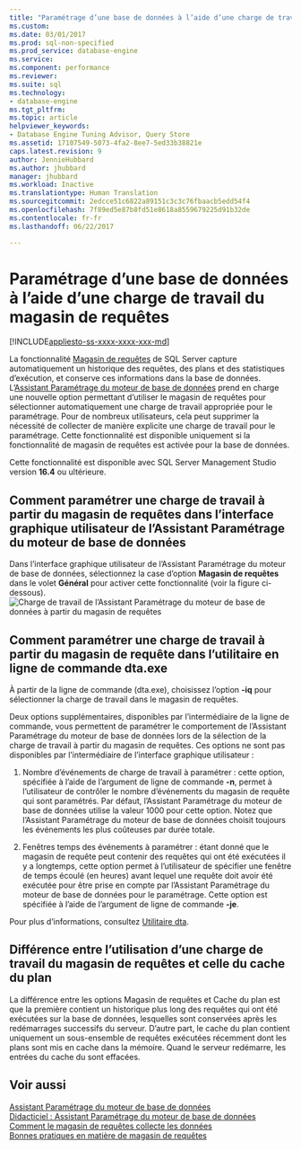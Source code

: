 ```yaml
---
title: "Paramétrage d’une base de données à l’aide d’une charge de travail du magasin de requêtes | Microsoft Docs"
ms.custom: 
ms.date: 03/01/2017
ms.prod: sql-non-specified
ms.prod_service: database-engine
ms.service: 
ms.component: performance
ms.reviewer: 
ms.suite: sql
ms.technology:
- database-engine
ms.tgt_pltfrm: 
ms.topic: article
helpviewer_keywords:
- Database Engine Tuning Advisor, Query Store
ms.assetid: 17107549-5073-4fa2-8ee7-5ed33b38821e
caps.latest.revision: 9
author: JennieHubbard
ms.author: jhubbard
manager: jhubbard
ms.workload: Inactive
ms.translationtype: Human Translation
ms.sourcegitcommit: 2edcce51c6822a89151c3c3c76fbaacb5edd54f4
ms.openlocfilehash: 7f89ed5e87b8fd51e8618a8559679225d91b32de
ms.contentlocale: fr-fr
ms.lasthandoff: 06/22/2017

---
```

# <a name="tuning-database-using-workload-from-query-store"></a>Paramétrage d’une base de données à l’aide d’une charge de travail du magasin de requêtes
[!INCLUDE[appliesto-ss-xxxx-xxxx-xxx-md](../../includes/appliesto-ss-xxxx-xxxx-xxx-md.md)]


La fonctionnalité [Magasin de requêtes](../../relational-databases/performance/how-query-store-collects-data.md) de SQL Server capture automatiquement un historique des requêtes, des plans et des statistiques d’exécution, et conserve ces informations dans la base de données. L’[Assistant Paramétrage du moteur de base de données](../../relational-databases/performance/database-engine-tuning-advisor.md) prend en charge une nouvelle option permettant d’utiliser le magasin de requêtes pour sélectionner automatiquement une charge de travail appropriée pour le paramétrage. Pour de nombreux utilisateurs, cela peut supprimer la nécessité de collecter de manière explicite une charge de travail pour le paramétrage. Cette fonctionnalité est disponible uniquement si la fonctionnalité de magasin de requêtes est activée pour la base de données. 
  
  Cette fonctionnalité est disponible avec SQL Server Management Studio version **16.4** ou ultérieure. 
  
<a name="how-to-tune-a-workload-from-query-store-in-database-engine-tuning-advisor-gui"></a>Comment paramétrer une charge de travail à partir du magasin de requêtes dans l’interface graphique utilisateur de l’Assistant Paramétrage du moteur de base de données
---
Dans l’interface graphique utilisateur de l’Assistant Paramétrage du moteur de base de données, sélectionnez la case d’option **Magasin de requêtes** dans le volet **Général** pour activer cette fonctionnalité (voir la figure ci-dessous).
![Charge de travail de l’Assistant Paramétrage du moteur de base de données à partir du magasin de requêtes](../../relational-databases/performance/media/dta-workload-from-query-store.gif)
 
<a name="how-to-tune-a-workload-from-query-store-in-dtaexe-command-line-utility"></a>Comment paramétrer une charge de travail à partir du magasin de requête dans l’utilitaire en ligne de commande dta.exe
---
À partir de la ligne de commande (dta.exe), choisissez l’option **-iq** pour sélectionner la charge de travail dans le magasin de requêtes. 

Deux options supplémentaires, disponibles par l’intermédiaire de la ligne de commande, vous permettent de paramétrer le comportement de l’Assistant Paramétrage du moteur de base de données lors de la sélection de la charge de travail à partir du magasin de requêtes. Ces options ne sont pas disponibles par l’intermédiaire de l’interface graphique utilisateur :
  1. Nombre d’événements de charge de travail à paramétrer : cette option, spécifiée à l’aide de l’argument de ligne de commande **-n**, permet à l’utilisateur de contrôler le nombre d’événements du magasin de requête qui sont paramétrés. Par défaut, l’Assistant Paramétrage du moteur de base de données utilise la valeur 1000 pour cette option. Notez que l’Assistant Paramétrage du moteur de base de données choisit toujours les événements les plus coûteuses par durée totale. 
  
  2. Fenêtres temps des événements à paramétrer : étant donné que le magasin de requête peut contenir des requêtes qui ont été exécutées il y a longtemps, cette option permet à l’utilisateur de spécifier une fenêtre de temps écoulé (en heures) avant lequel une requête doit avoir été exécutée pour être prise en compte par l’Assistant Paramétrage du moteur de base de données pour le paramétrage. Cette option est spécifiée à l’aide de l’argument de ligne de commande **-je**. 

Pour plus d’informations, consultez [Utilitaire dta](../../tools/dta/dta-utility.md).

<a name="difference-between-using-workload-from-query-store-and-plan-cache"></a>Différence entre l’utilisation d’une charge de travail du magasin de requêtes et celle du cache du plan 
--- 
La différence entre les options Magasin de requêtes et Cache du plan est que la première contient un historique plus long des requêtes qui ont été exécutées sur la base de données, lesquelles sont conservées après les redémarrages successifs du serveur. D’autre part, le cache du plan contient uniquement un sous-ensemble de requêtes exécutées récemment dont les plans sont mis en cache dans la mémoire. Quand le serveur redémarre, les entrées du cache du sont effacées.

<a name="see-also"></a>Voir aussi 
--- 
[Assistant Paramétrage du moteur de base de données](../../relational-databases/performance/database-engine-tuning-advisor.md)     
[Didacticiel : Assistant Paramétrage du moteur de base de données](Tutorial:%20Database%20Engine%20Tuning%20Advisor.md)     
[Comment le magasin de requêtes collecte les données](../../relational-databases/performance/how-query-store-collects-data.md)     
[Bonnes pratiques en matière de magasin de requêtes](../../relational-databases/performance/best-practice-with-the-query-store.md)

